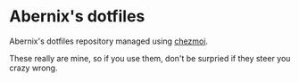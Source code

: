 # Abernix's dotfiles

Abernix's dotfiles repository managed using [chezmoi](https://chezmoi.io/).

These really are mine, so if you use them, don't be surpried if they steer you crazy wrong.
